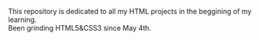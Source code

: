 <p>This repository is dedicated to all my HTML projects in the beggining of my learning.<br>
Been grinding HTML5&CSS3 since May 4th.<p>
